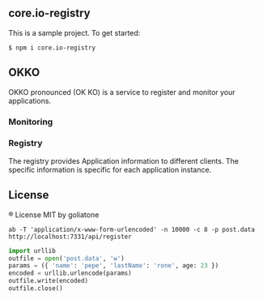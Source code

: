 ## core.io-registry

This is a sample project. To get started:
```
$ npm i core.io-registry
```

## OKKO 

OKKO pronounced (OK KO) is a service to register and monitor your applications. 

### Monitoring

### Registry

The registry provides Application information to different clients. The specific information is specific for each application instance. 



## License
® License MIT by goliatone


```
ab -T 'application/x-www-form-urlencoded' -n 10000 -c 8 -p post.data http://localhost:7331/api/register
```

```python
import urllib
outfile = open('post.data', 'w')
params = ({ 'name': 'pepe', 'lastName': 'rone', age: 23 })
encoded = urllib.urlencode(params)
outfile.write(encoded)
outfile.close()
```


<!-- 
https://sensuapp.org/
https://www.icinga.com/
https://alternativeto.net/tag/uptime-monitoring/

https://fonts.google.com/selection?category=Sans+Serif&selection.family=Audiowide|Bungee|Days+One|Exo|Fascinate+Inline|Monoton|Orbitron|Plaster|Russo+One
-->